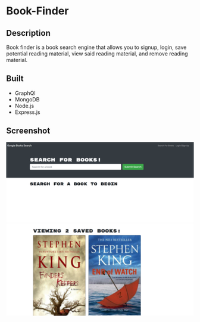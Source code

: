 # Book-Finder

## Description
Book finder is a book search engine that allows you to signup, login, save potential reading material, view said reading material, and remove reading material. 

## Built 
* GraphQl
* MongoDB
* Node.js
* Express.js

## Screenshot
![alt text](client/Images/Screenshot1.png)
![alt text](client/Images/Screenshot2.png)
